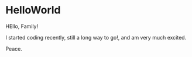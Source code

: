 # HelloWorld

HEllo, Family!

I started coding recently, still a long way to go!, and am very much excited.

Peace.
